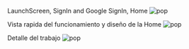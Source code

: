 LaunchScreen, SignIn and Google SignIn, Home
![pop](https://github.com/YormanColina/Jobly/blob/main/resources/login.gif?raw=true&heigth=50)

Vista rapida del funcionamiento y diseño de la Home
![pop](https://github.com/YormanColina/Jobly/blob/main/resources/Home.gif?raw=true)

Detalle del trabajo
![pop](https://github.com/YormanColina/Jobly/blob/main/resources/Detail.gif?raw=true)

